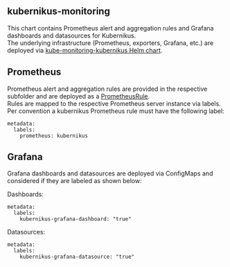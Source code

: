 kubernikus-monitoring
---------------------

This chart contains Prometheus alert and aggregation rules and Grafana dashboards and datasources for Kubernikus.  
The underlying infrastructure (Prometheus, exporters, Grafana, etc.) are deployed via [kube-monitoring-kubernikus Helm chart](https://github.com/sapcc/helm-charts/tree/master/system/kube-monitoring-kubernikus).

## Prometheus

Prometheus alert and aggregation rules are provided in the respective subfolder and are deployed as a [PrometheusRule](https://github.com/coreos/prometheus-operator/blob/master/Documentation/api.md#prometheusrule).  
Rules are mapped to the respective Prometheus server instance via labels. Per convention a kubernikus Prometheus rule must have the following label:
```
metadata:
  labels:
    prometheus: kubernikus
```

## Grafana

Grafana dashboards and datasources are deployed via ConfigMaps and considered if they are labeled as shown below:

Dashboards:
```
metadata:
  labels:
    kubernikus-grafana-dashboard: "true"
```

Datasources:
```
metadata:
  labels:
    kubernikus-grafana-datasource: "true"
```
